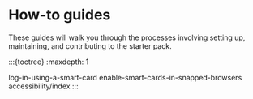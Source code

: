 # How-to guides

These guides will walk you through the processes involving setting up,
maintaining, and contributing to the starter pack.

:::{toctree}
:maxdepth: 1

log-in-using-a-smart-card
enable-smart-cards-in-snapped-browsers
accessibility/index
:::
